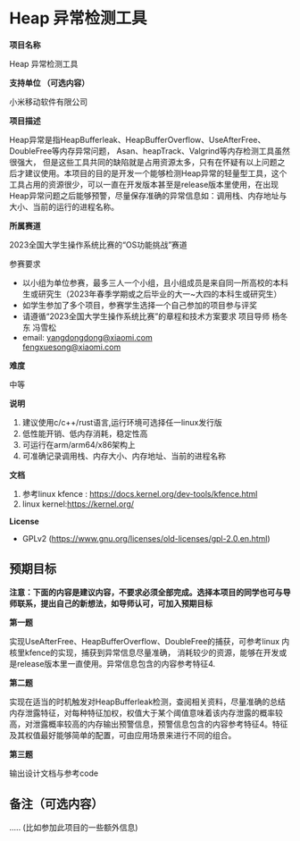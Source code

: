# Heap 异常检测工具 
**项目名称**

Heap 异常检测工具

**支持单位 （可选内容）**

小米移动软件有限公司

**项目描述**

Heap异常是指HeapBufferleak、HeapBufferOverflow、UseAfterFree、DoubleFree等内存异常问题， Asan、heapTrack、Valgrind等内存检测工具虽然很强大， 但是这些工具共同的缺陷就是占用资源太多，只有在怀疑有以上问题之后才建议使用。本项目的目的是开发一个能够检测Heap异常的轻量型工具，这个工具占用的资源很少，可以一直在开发版本甚至是release版本里使用，在出现Heap异常问题之后能够预警，尽量保存准确的异常信息如：调用栈、内存地址与大小、当前的运行的进程名称。

**所属赛道**

2023全国大学生操作系统比赛的“OS功能挑战”赛道

参赛要求
- 以小组为单位参赛，最多三人一个小组，且小组成员是来自同一所高校的本科生或研究生（2023年春季学期或之后毕业的大一~大四的本科生或研究生）
- 如学生参加了多个项目，参赛学生选择一个自己参加的项目参与评奖
- 请遵循“2023全国大学生操作系统比赛”的章程和技术方案要求
项目导师
杨冬东 冯雪松
- email: yangdongdong@xiaomi.com  
           fengxuesong@xiaomi.com

**难度**

中等

**说明**
1. 建议使用c/c++/rust语言,运行环境可选择任一linux发行版
2. 低性能开销、低内存消耗，稳定性高
3. 可运行在arm/arm64/x86架构上
4. 可准确记录调用栈、内存大小、内存地址、当前的进程名称

**文档**
1. 参考linux kfence : https://docs.kernel.org/dev-tools/kfence.html
2. linux kernel:https://kernel.org/

**License**
- GPLv2 (https://www.gnu.org/licenses/old-licenses/gpl-2.0.en.html)

## 预期目标

**注意：下面的内容是建议内容，不要求必须全部完成。选择本项目的同学也可与导师联系，提出自己的新想法，如导师认可，可加入预期目标**

**第一题**

实现UseAfterFree、HeapBufferOverflow、DoubleFree的捕获，可参考linux  内核里kfence的实现，捕获到异常信息尽量准确， 消耗较少的资源，能够在开发或是release版本里一直使用。异常信息包含的内容参考特征4.

**第二题**

实现在适当的时机触发对HeapBufferleak检测，查阅相关资料，尽量准确的总结内存泄露特征，对每种特征加权，权值大于某个阈值意味着该内存泄露的概率较高，对泄露概率较高的内存输出预警信息，预警信息包含的内容参考特征4。特征及其权值最好能够简单的配置，可由应用场景来进行不同的组合。

**第三题**

输出设计文档与参考code

## 备注（可选内容）

..... (比如参加此项目的一些额外信息)

